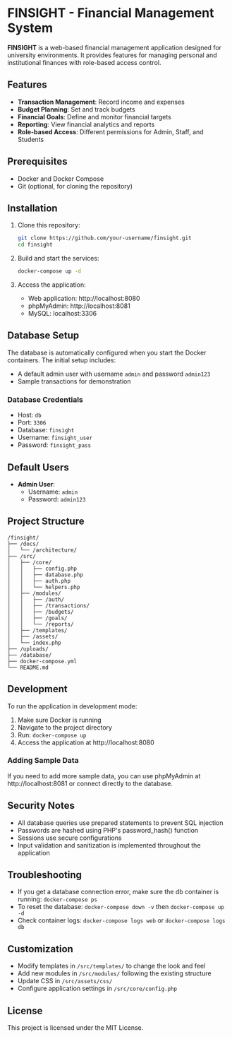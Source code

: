# FINSIGHT - Financial Management System

**FINSIGHT** is a web-based financial management application designed for university environments. It provides features for managing personal and institutional finances with role-based access control.

## Features

- **Transaction Management**: Record income and expenses
- **Budget Planning**: Set and track budgets
- **Financial Goals**: Define and monitor financial targets
- **Reporting**: View financial analytics and reports
- **Role-based Access**: Different permissions for Admin, Staff, and Students

## Prerequisites

- Docker and Docker Compose
- Git (optional, for cloning the repository)

## Installation

1. Clone this repository:
   ```bash
   git clone https://github.com/your-username/finsight.git
   cd finsight
   ```

2. Build and start the services:
   ```bash
   docker-compose up -d
   ```

3. Access the application:
   - Web application: http://localhost:8080
   - phpMyAdmin: http://localhost:8081
   - MySQL: localhost:3306

## Database Setup

The database is automatically configured when you start the Docker containers. The initial setup includes:
- A default admin user with username `admin` and password `admin123`
- Sample transactions for demonstration

### Database Credentials
- Host: `db`
- Port: `3306`
- Database: `finsight`
- Username: `finsight_user`
- Password: `finsight_pass`

## Default Users

- **Admin User**: 
  - Username: `admin`
  - Password: `admin123`

## Project Structure

```
/finsight/
├── /docs/
│   └── /architecture/
├── /src/
│   ├── /core/
│   │   ├── config.php
│   │   ├── database.php
│   │   ├── auth.php
│   │   └── helpers.php
│   ├── /modules/
│   │   ├── /auth/
│   │   ├── /transactions/
│   │   ├── /budgets/
│   │   ├── /goals/
│   │   └── /reports/
│   ├── /templates/
│   ├── /assets/
│   └── index.php
├── /uploads/
├── /database/
├── docker-compose.yml
└── README.md
```

## Development

To run the application in development mode:

1. Make sure Docker is running
2. Navigate to the project directory
3. Run: `docker-compose up`
4. Access the application at http://localhost:8080

### Adding Sample Data

If you need to add more sample data, you can use phpMyAdmin at http://localhost:8081 or connect directly to the database.

## Security Notes

- All database queries use prepared statements to prevent SQL injection
- Passwords are hashed using PHP's password_hash() function
- Sessions use secure configurations
- Input validation and sanitization is implemented throughout the application

## Troubleshooting

- If you get a database connection error, make sure the db container is running: `docker-compose ps`
- To reset the database: `docker-compose down -v` then `docker-compose up -d`
- Check container logs: `docker-compose logs web` or `docker-compose logs db`

## Customization

- Modify templates in `/src/templates/` to change the look and feel
- Add new modules in `/src/modules/` following the existing structure
- Update CSS in `/src/assets/css/`
- Configure application settings in `/src/core/config.php`

## License

This project is licensed under the MIT License.